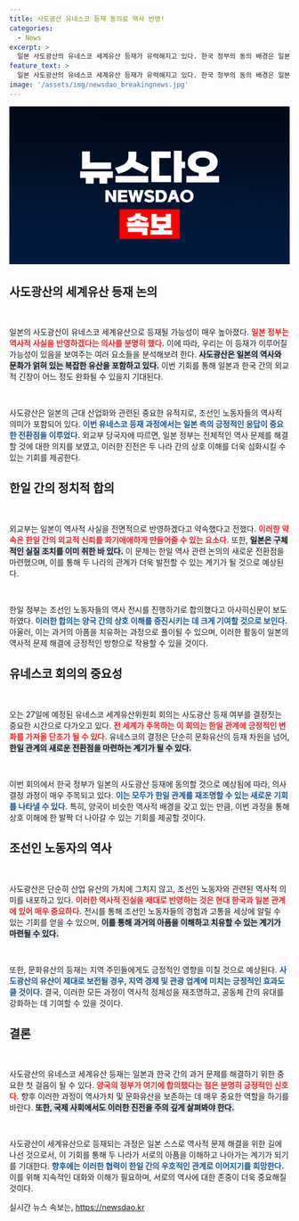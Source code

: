 ```yaml
---
title: 사도광산 유네스코 등재 동의로 역사 반영!
categories:
  - News
excerpt: >
  일본 사도광산의 유네스코 세계유산 등재가 유력해지고 있다. 한국 정부의 동의 배경은 일본의 역사 반영 약속과 실질 조치. 한일 간 조선인 노동자 역사 전시도 합의.
feature_text: >
  일본 사도광산의 유네스코 세계유산 등재가 유력해지고 있다. 한국 정부의 동의 배경은 일본의 역사 반영 약속과 실질 조치. 한일 간 조선인 노동자 역사 전시도 합의.
image: '/assets/img/newsdao_breakingnews.jpg'
---
```


<p><img src="/assets/img/newsdao_breakingnews.jpg" alt="cryptoinkorea 속보" /></p>

<h2 data-ke-size="size26">사도광산의 세계유산 등재 논의</h2>

<p data-ke-size="size16">&nbsp;</p>

<p>일본의 사도광산이 유네스코 세계유산으로 등재될 가능성이 매우 높아졌다. <b><span style="color: #ee2323;">일본 정부는 역사적 사실을 반영하겠다는 의사를 분명히 했다.</span></b> 이에 따라, 우리는 이 등재가 이루어질 가능성이 있음을 보여주는 여러 요소들을 분석해보려 한다. <b><span style="background-color: #21538527;">사도광산은 일본의 역사와 문화가 얽혀 있는 복잡한 유산을 포함하고 있다.</span></b> 이번 기회를 통해 일본과 한국 간의 외교적 긴장이 어느 정도 완화될 수 있을지 기대된다.</p>

<p data-ke-size="size16">&nbsp;</p>

<p>사도광산은 일본의 근대 산업화와 관련된 중요한 유적지로, 조선인 노동자들의 역사적 의미가 포함되어 있다. <b><span style="color: #1a5490;">이번 유네스코 등재 과정에서는 일본 측의 긍정적인 응답이 중요한 전환점을 이루었다.</span></b> 외교부 당국자에 따르면, 일본 정부는 전체적인 역사 문제를 해결할 것에 대한 의지를 보였고, 이러한 진전은 두 나라 간의 상호 이해를 더욱 심화시킬 수 있는 기회를 제공한다.</p>

<h2 data-ke-size="size26">한일 간의 정치적 합의</h2>

<p data-ke-size="size16">&nbsp;</p>

<p>외교부는 일본이 역사적 사실을 전면적으로 반영하겠다고 약속했다고 전했다. <b><span style="color: #ee2323;">이러한 약속은 한일 간의 외교적 신뢰를 화기애애하게 만들어줄 수 있는 요소다.</span></b> 또한, <b><span style="background-color: #21538527;">일본은 구체적인 실질 조치를 이미 취한 바 있다.</span></b> 이 문제는 한일 역사 관련 논의의 새로운 전환점을 마련했으며, 이를 통해 두 나라의 관계가 더욱 발전할 수 있는 계기가 될 것으로 예상된다.</p>

<p data-ke-size="size16">&nbsp;</p>

<p>한일 정부는 조선인 노동자들의 역사 전시를 진행하기로 합의했다고 아사히신문이 보도하였다. <b><span style="color: #1a5490;">이러한 합의는 양국 간의 상호 이해를 증진시키는 데 크게 기여할 것으로 보인다.</span></b> 아울러, 이는 과거의 아픔을 치유하는 과정으로 풀이될 수 있으며, 이러한 활동이 일본의 역사적 문제 해결에 긍정적인 방향으로 작용할 수 있을 것이다.</p>

<h2 data-ke-size="size26">유네스코 회의의 중요성</h2>

<p data-ke-size="size16">&nbsp;</p>

<p>오는 27일에 예정된 유네스코 세계유산위원회 회의는 사도광산 등재 여부를 결정짓는 중요한 시간으로 다가오고 있다. <b><span style="color: #ee2323;">전 세계가 주목하는 이 회의는 한일 관계에 긍정적인 변화를 가져올 단초가 될 수 있다.</span></b> 유네스코의 결정은 단순히 문화유산의 등재 차원을 넘어, <b><span style="background-color: #21538527;">한일 관계의 새로운 전환점을 마련하는 계기가 될 수 있다.</span></b></p>

<p data-ke-size="size16">&nbsp;</p>

<p>이번 회의에서 한국 정부가 일본의 사도광산 등재에 동의할 것으로 예상됨에 따라, 의사결정 과정이 매우 주목되고 있다. <b><span style="color: #1a5490;">이는 모두가 한일 관계를 재조명할 수 있는 새로운 기회를 나타낼 수 있다.</span></b> 특히, 양국이 비슷한 역사적 배경을 갖고 있는 만큼, 이번 과정을 통해 상호 이해에 한 발짝 더 나아갈 수 있는 기회를 제공할 것이다.</p>

<h2 data-ke-size="size26">조선인 노동자의 역사</h2>

<p data-ke-size="size16">&nbsp;</p>

<p>사도광산은 단순히 산업 유산의 가치에 그치지 않고, 조선인 노동자와 관련된 역사적 의미를 내포하고 있다. <b><span style="color: #ee2323;">이러한 역사적 진실을 제대로 반영하는 것은 현대 한국과 일본 관계에 있어 매우 중요하다.</span></b> 전시를 통해 조선인 노동자들의 경험과 고통을 세상에 알릴 수 있는 기회를 얻을 수 있으며, <b><span style="background-color: #21538527;">이를 통해 과거의 아픔을 이해하고 치유할 수 있는 계기가 마련될 수 있다.</span></b></p>

<p data-ke-size="size16">&nbsp;</p>

<p>또한, 문화유산의 등재는 지역 주민들에게도 긍정적인 영향을 미칠 것으로 예상된다. <b><span style="color: #1a5490;">사도광산의 유산이 제대로 보전될 경우, 지역 경제 및 관광 업계에 미치는 긍정적인 효과도 클 것이다.</span></b> 결국, 이러한 모든 과정이 역사적 정체성을 재조명하고, 공동체 간의 유대를 강화하는 데 기여할 수 있을 것이다.</p>

<h2 data-ke-size="size26">결론</h2>

<p data-ke-size="size16">&nbsp;</p>

<p>사도광산의 유네스코 세계유산 등재는 일본과 한국 간의 과거 문제를 해결하기 위한 중요한 첫 걸음이 될 수 있다. <b><span style="color: #ee2323;">양국의 정부가 여기에 합의했다는 점은 분명히 긍정적인 신호다.</span></b> 향후 이러한 과정이 역사가치 및 문화유산을 보존하는 데 매우 중요한 역할을 하기를 바란다. <b><span style="background-color: #21538527;">또한, 국제 사회에서도 이러한 진전을 주의 깊게 살펴봐야 한다.</span></b> </p>

<p data-ke-size="size16">&nbsp;</p>

<p>사도광산이 세계유산으로 등재되는 과정은 일본 스스로 역사적 문제 해결을 위한 길에 나선 것으로서, 이 기회를 통해 두 나라가 서로의 아픔을 이해하고 나아가는 계기가 되기를 기대한다. <b><span style="color: #1a5490;">향후에는 이러한 협력이 한일 간의 우호적인 관계로 이어지기를 희망한다.</span></b> 이를 위해 지속적인 대화와 이해가 필요하며, 서로의 역사에 대한 존중이 더욱 중요해질 것이다.</p>
실시간 뉴스 속보는, <a href="https://newsdao.kr" rel="dofollow">https://newsdao.kr</a>


